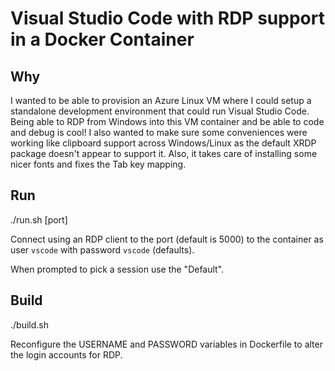 Visual Studio Code with RDP support in a Docker Container
=========================================================

Why
---

I wanted to be able to provision an Azure Linux VM where I could
setup a standalone development environment that could run 
Visual Studio Code. Being able to RDP from Windows
into this VM container and be able to code and debug is cool! 
I also wanted to make sure some conveniences were working 
like clipboard support across Windows/Linux
as the default XRDP package doesn't appear to support it. 
Also, it takes care of installing some nicer fonts and fixes
the Tab key mapping.

Run
---

./run.sh [port]

Connect using an RDP client to the port (default is 5000) to the container 
as user `vscode` with password `vscode` (defaults).

When prompted to pick a session use the "Default".

Build
-----

./build.sh

Reconfigure the USERNAME and PASSWORD variables in Dockerfile to alter the
login accounts for RDP.
